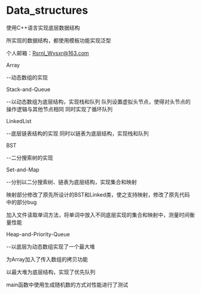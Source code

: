 # Data_structures
使用C++语言实现底层数据结构

所实现的数据结构，都使用模板功能实现泛型

个人邮箱：Rsrnl_Wysxr@163.com

Array

--动态数组的实现
  
  
Stack-and-Queue

--以动态数组为底层结构，实现栈和队列
  队列设置虚拟头节点，使得对头节点的操作逻辑与其他节点相同
  同时实现了循环队列


LinkedList

--底层链表结构的实现
  同时以链表为底层结构，实现栈和队列
 
 
BST

--二分搜索树的实现
  
  
 Set-and-Map
 
--分别以二分搜索树、链表为底层结构，实现集合和映射
  
  映射部分修改了原先所设计的BST和Linked类，使之支持映射，修改了原先代码中的部分bug
  
  加入文件读取单词方法，将单词中放入不同底层实现的集合和映射中，测量时间衡量性能
  
  
 Heap-and-Priority-Queue
  
--以底层为动态数组实现了一个最大堆
    
  为Array加入了传入数组的拷贝功能
    
  以最大堆为底层结构，实现了优先队列
    
  main函数中使用生成随机数的方式对性能进行了测试
